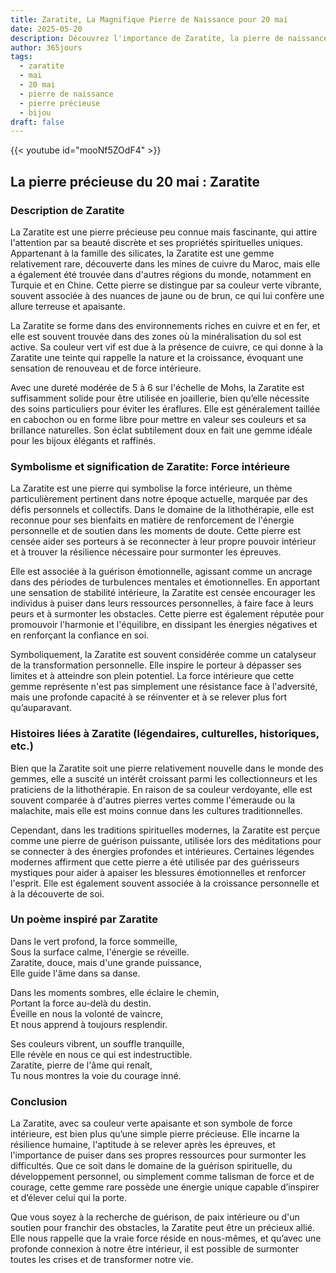 ```yaml
---
title: Zaratite, La Magnifique Pierre de Naissance pour 20 mai
date: 2025-05-20
description: Découvrez l'importance de Zaratite, la pierre de naissance du 20 mai qui symbolise Force intérieure. Laissez sa beauté et sa signification illuminer votre journée.
author: 365jours
tags:
  - zaratite
  - mai
  - 20 mai
  - pierre de naissance
  - pierre précieuse
  - bijou
draft: false
---
```


{{< youtube id="mooNf5ZOdF4" >}}

## La pierre précieuse du 20 mai : Zaratite

### Description de Zaratite

La Zaratite est une pierre précieuse peu connue mais fascinante, qui attire l'attention par sa beauté discrète et ses propriétés spirituelles uniques. Appartenant à la famille des silicates, la Zaratite est une gemme relativement rare, découverte dans les mines de cuivre du Maroc, mais elle a également été trouvée dans d'autres régions du monde, notamment en Turquie et en Chine. Cette pierre se distingue par sa couleur verte vibrante, souvent associée à des nuances de jaune ou de brun, ce qui lui confère une allure terreuse et apaisante.

La Zaratite se forme dans des environnements riches en cuivre et en fer, et elle est souvent trouvée dans des zones où la minéralisation du sol est active. Sa couleur vert vif est due à la présence de cuivre, ce qui donne à la Zaratite une teinte qui rappelle la nature et la croissance, évoquant une sensation de renouveau et de force intérieure.

Avec une dureté modérée de 5 à 6 sur l'échelle de Mohs, la Zaratite est suffisamment solide pour être utilisée en joaillerie, bien qu’elle nécessite des soins particuliers pour éviter les éraflures. Elle est généralement taillée en cabochon ou en forme libre pour mettre en valeur ses couleurs et sa brillance naturelles. Son éclat subtilement doux en fait une gemme idéale pour les bijoux élégants et raffinés.

### Symbolisme et signification de Zaratite: Force intérieure

La Zaratite est une pierre qui symbolise la force intérieure, un thème particulièrement pertinent dans notre époque actuelle, marquée par des défis personnels et collectifs. Dans le domaine de la lithothérapie, elle est reconnue pour ses bienfaits en matière de renforcement de l'énergie personnelle et de soutien dans les moments de doute. Cette pierre est censée aider ses porteurs à se reconnecter à leur propre pouvoir intérieur et à trouver la résilience nécessaire pour surmonter les épreuves.

Elle est associée à la guérison émotionnelle, agissant comme un ancrage dans des périodes de turbulences mentales et émotionnelles. En apportant une sensation de stabilité intérieure, la Zaratite est censée encourager les individus à puiser dans leurs ressources personnelles, à faire face à leurs peurs et à surmonter les obstacles. Cette pierre est également réputée pour promouvoir l'harmonie et l'équilibre, en dissipant les énergies négatives et en renforçant la confiance en soi.

Symboliquement, la Zaratite est souvent considérée comme un catalyseur de la transformation personnelle. Elle inspire le porteur à dépasser ses limites et à atteindre son plein potentiel. La force intérieure que cette gemme représente n'est pas simplement une résistance face à l'adversité, mais une profonde capacité à se réinventer et à se relever plus fort qu’auparavant.

### Histoires liées à Zaratite (légendaires, culturelles, historiques, etc.)

Bien que la Zaratite soit une pierre relativement nouvelle dans le monde des gemmes, elle a suscité un intérêt croissant parmi les collectionneurs et les praticiens de la lithothérapie. En raison de sa couleur verdoyante, elle est souvent comparée à d'autres pierres vertes comme l'émeraude ou la malachite, mais elle est moins connue dans les cultures traditionnelles.

Cependant, dans les traditions spirituelles modernes, la Zaratite est perçue comme une pierre de guérison puissante, utilisée lors des méditations pour se connecter à des énergies profondes et intérieures. Certaines légendes modernes affirment que cette pierre a été utilisée par des guérisseurs mystiques pour aider à apaiser les blessures émotionnelles et renforcer l'esprit. Elle est également souvent associée à la croissance personnelle et à la découverte de soi.

### Un poème inspiré par Zaratite

Dans le vert profond, la force sommeille,  
Sous la surface calme, l'énergie se réveille.  
Zaratite, douce, mais d'une grande puissance,  
Elle guide l'âme dans sa danse.

Dans les moments sombres, elle éclaire le chemin,  
Portant la force au-delà du destin.  
Éveille en nous la volonté de vaincre,  
Et nous apprend à toujours resplendir.

Ses couleurs vibrent, un souffle tranquille,  
Elle révèle en nous ce qui est indestructible.  
Zaratite, pierre de l'âme qui renaît,  
Tu nous montres la voie du courage inné.

### Conclusion

La Zaratite, avec sa couleur verte apaisante et son symbole de force intérieure, est bien plus qu’une simple pierre précieuse. Elle incarne la résilience humaine, l'aptitude à se relever après les épreuves, et l'importance de puiser dans ses propres ressources pour surmonter les difficultés. Que ce soit dans le domaine de la guérison spirituelle, du développement personnel, ou simplement comme talisman de force et de courage, cette gemme rare possède une énergie unique capable d’inspirer et d’élever celui qui la porte.

Que vous soyez à la recherche de guérison, de paix intérieure ou d'un soutien pour franchir des obstacles, la Zaratite peut être un précieux allié. Elle nous rappelle que la vraie force réside en nous-mêmes, et qu’avec une profonde connexion à notre être intérieur, il est possible de surmonter toutes les crises et de transformer notre vie.